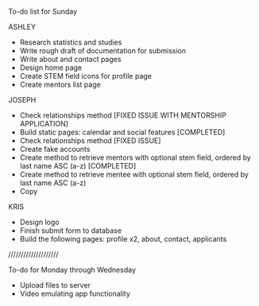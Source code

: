 To-do list for Sunday

ASHLEY
- Research statistics and studies
- Write rough draft of documentation for submission
- Write about and contact pages
- Design home page
- Create STEM field icons for profile page
- Create mentors list page

JOSEPH
- Check relationships method [FIXED ISSUE WITH MENTORSHIP APPLICATION]
- Build static pages: calendar and social features [COMPLETED]
- Check relationships method [FIXED ISSUE]
- Create fake accounts
- Create method to retrieve mentors with optional stem field, ordered by last name ASC (a-z) [COMPLETED]
- Create method to retrieve mentee with optional stem field, ordered by last name ASC (a-z)
- Copy

KRIS
- Design logo
- Finish submit form to database
- Build the following pages: profile x2, about, contact, applicants

////////////////////

To-do for Monday through Wednesday

- Upload files to server
- Video emulating app functionality
